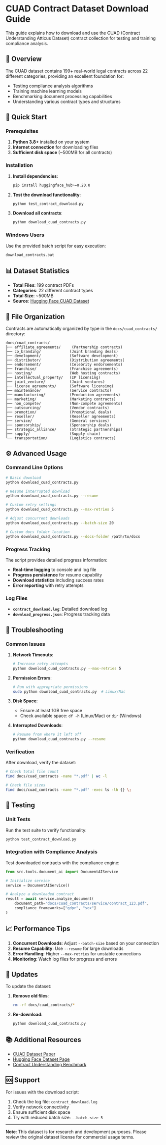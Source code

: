 # CUAD Contract Dataset Download Guide

This guide explains how to download and use the CUAD (Contract Understanding Atticus Dataset) contract collection for testing and training compliance analysis.

## 🎯 Overview

The CUAD dataset contains 199+ real-world legal contracts across 22 different categories, providing an excellent foundation for:
- Testing compliance analysis algorithms
- Training machine learning models
- Benchmarking document processing capabilities
- Understanding various contract types and structures

## 🚀 Quick Start

### Prerequisites

1. **Python 3.8+** installed on your system
2. **Internet connection** for downloading files
3. **Sufficient disk space** (~500MB for all contracts)

### Installation

1. **Install dependencies**:
   ```bash
   pip install huggingface_hub>=0.20.0
   ```

2. **Test the download functionality**:
   ```bash
   python test_contract_download.py
   ```

3. **Download all contracts**:
   ```bash
   python download_cuad_contracts.py
   ```

### Windows Users

Use the provided batch script for easy execution:

```cmd
download_contracts.bat
```

## 📊 Dataset Statistics

- **Total Files**: 199 contract PDFs
- **Categories**: 22 different contract types
- **Total Size**: ~500MB
- **Source**: [Hugging Face CUAD Dataset](https://huggingface.co/datasets/theatticusproject/cuad)

## 📁 File Organization

Contracts are automatically organized by type in the `docs/cuad_contracts/` directory:

```
docs/cuad_contracts/
├── affiliate_agreements/     (Partnership contracts)
├── co_branding/             (Joint branding deals)
├── development/             (Software development)
├── distributor/             (Distribution agreements)
├── endorsement/             (Celebrity endorsements)
├── franchise/               (Franchise agreements)
├── hosting/                 (Web hosting contracts)
├── intellectual_property/   (IP licensing)
├── joint_venture/           (Joint ventures)
├── license_agreements/      (Software licensing)
├── maintenance/             (Service contracts)
├── manufacturing/           (Production agreements)
├── marketing/               (Marketing contracts)
├── non_compete/             (Non-compete agreements)
├── outsourcing/             (Vendor contracts)
├── promotion/               (Promotional deals)
├── reseller/                (Reseller agreements)
├── service/                 (General services)
├── sponsorship/             (Sponsorship deals)
├── strategic_alliance/      (Strategic partnerships)
├── supply/                  (Supply chain)
└── transportation/          (Logistics contracts)
```

## ⚙️ Advanced Usage

### Command Line Options

```bash
# Basic download
python download_cuad_contracts.py

# Resume interrupted download
python download_cuad_contracts.py --resume

# Custom retry settings
python download_cuad_contracts.py --max-retries 5

# Adjust concurrent downloads
python download_cuad_contracts.py --batch-size 20

# Custom docs folder location
python download_cuad_contracts.py --docs-folder /path/to/docs
```

### Progress Tracking

The script provides detailed progress information:

- **Real-time logging** to console and log file
- **Progress persistence** for resume capability
- **Download statistics** including success rates
- **Error reporting** with retry attempts

### Log Files

- **`contract_download.log`**: Detailed download log
- **`download_progress.json`**: Progress tracking data

## 🔧 Troubleshooting

### Common Issues

1. **Network Timeouts**:
   ```bash
   # Increase retry attempts
   python download_cuad_contracts.py --max-retries 5
   ```

2. **Permission Errors**:
   ```bash
   # Run with appropriate permissions
   sudo python download_cuad_contracts.py  # Linux/Mac
   ```

3. **Disk Space**:
   - Ensure at least 1GB free space
   - Check available space: `df -h` (Linux/Mac) or `dir` (Windows)

4. **Interrupted Downloads**:
   ```bash
   # Resume from where it left off
   python download_cuad_contracts.py --resume
   ```

### Verification

After download, verify the dataset:

```bash
# Check total file count
find docs/cuad_contracts -name "*.pdf" | wc -l

# Check file sizes
find docs/cuad_contracts -name "*.pdf" -exec ls -lh {} \;
```

## 🧪 Testing

### Unit Tests

Run the test suite to verify functionality:

```bash
python test_contract_download.py
```

### Integration with Compliance Analysis

Test downloaded contracts with the compliance engine:

```python
from src.tools.document_ai import DocumentAIService

# Initialize service
service = DocumentAIService()

# Analyze a downloaded contract
result = await service.analyze_document(
    document_path="docs/cuad_contracts/service/contract_123.pdf",
    compliance_frameworks=["gdpr", "sox"]
)
```

## 📈 Performance Tips

1. **Concurrent Downloads**: Adjust `--batch-size` based on your connection
2. **Resume Capability**: Use `--resume` for large downloads
3. **Error Handling**: Higher `--max-retries` for unstable connections
4. **Monitoring**: Watch log files for progress and errors

## 🔄 Updates

To update the dataset:

1. **Remove old files**:
   ```bash
   rm -rf docs/cuad_contracts/*
   ```

2. **Re-download**:
   ```bash
   python download_cuad_contracts.py
   ```

## 📚 Additional Resources

- [CUAD Dataset Paper](https://arxiv.org/abs/2103.06275)
- [Hugging Face Dataset Page](https://huggingface.co/datasets/theatticusproject/cuad)
- [Contract Understanding Benchmark](https://www.theatticusproject.com/cuad)

## 🆘 Support

For issues with the download script:

1. Check the log file: `contract_download.log`
2. Verify network connectivity
3. Ensure sufficient disk space
4. Try with reduced batch size: `--batch-size 5`

---

**Note**: This dataset is for research and development purposes. Please review the original dataset license for commercial usage terms.
